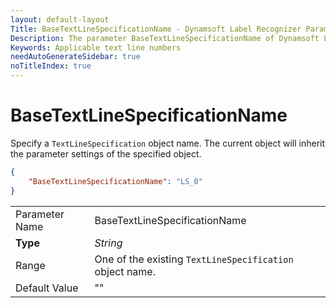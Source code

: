 ```yaml
---
layout: default-layout
Title: BaseTextLineSpecificationName - Dynamsoft Label Recognizer Parameters
Description: The parameter BaseTextLineSpecificationName of Dynamsoft Label Recognizer defines the name of base TextLineSpecification object.
Keywords: Applicable text line numbers
needAutoGenerateSidebar: true
noTitleIndex: true
---
```


# BaseTextLineSpecificationName

Specify a `TextLineSpecification` object name. The current object will inherit the parameter settings of the specified object.

```json
{
    "BaseTextLineSpecificationName": "LS_0"
}
```

|  |  |
| :------------------- | :------------------------ |
| Parameter Name | BaseTextLineSpecificationName|
| **Type** | *String* |
| Range | One of the existing `TextLineSpecification` object name. |
| Default Value | "" |
